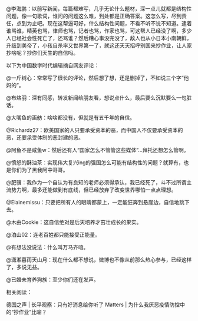 @李海鹏：以前写新闻，每篇都难写，几乎无论什么题材，深一点儿就都是结构性问题，像一句歌词，谁问的问题这么难，到处都是正确答案。这怎么写，尽到责任，点到为止吧。现在这帮逼可好，什么结构性问题，不看不听不说不知道。逮着谁骂谁，精英也骂，律师也骂，记者也骂，作家也骂，可这帮人已经没了啊，多少人已经社会性死亡了，还骂谁？然后糟心事没完没了，敌人也从小日本小南朝鲜，升级到美帝了，小孩自杀率又世界第一了，就这还天天招呼别国来抄作业，让人家抄啥呢？抄你们天生的自信吗。

以下为中国数字时代编辑摘自网友评论：

@一斤树心：常常写了很长的评论，然后想了想，还是删掉了，不如说三个字“他妈的”。

@布烙羽：深有同感，转发新闻给朋友看，想说点什么，最后要么沉默要么一句脏话。

@大嘴鱼的画舫：啥啥都没有，但就是有五千年的自信。

@Richardz27：欧美国家的人只要承受资本的恶，而中国人不仅要承受资本的恶，还要承受体制的恶封建的恶。

@阿鱼不是咸鱼w：然后还有人“国家怎么不管管这些媒体”&#8230;拜托还想怎么管啊。

@愤怒的酥油茶：实现伟大复兴ing的强国怎么可能有结构性的问题？就算有，也是你们为了黑我阿中哥哥。

@肥骥：我作为一个自认为有良知的老师必须得承认，我已经死了，斗不过所谓主流势力啊，最多还能做到有底线，但已经放弃了改变世界哪怕一点点理想。

@Elainemissu：只要把所有人的眼睛都蒙上，一定能狂奔到悬崖边，自信地跳下去。

@木由Cookie：这自信绝对是后天培养才茁壮成长的果实。

@泊山02：连老百姓都只能接受正能量。

@有想法没说法：什么叫万马齐喑。

@潇湘暮雨天山月：现在什么都不想说，微博也不像从前那么热心参与，已经这样了，多说无益。

@已婚未育养狗族：至少你们还在发声。

相关阅读：

德国之声 | 长平观察：只有好消息给你听了 Matters | 为什么我厌恶疫情防控中的“抄作业”比喻？ 

